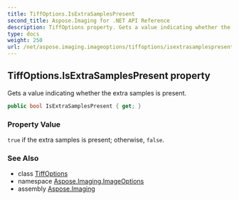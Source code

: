 ```yaml
---
title: TiffOptions.IsExtraSamplesPresent
second_title: Aspose.Imaging for .NET API Reference
description: TiffOptions property. Gets a value indicating whether the extra samples is present
type: docs
weight: 250
url: /net/aspose.imaging.imageoptions/tiffoptions/isextrasamplespresent/
---
```

## TiffOptions.IsExtraSamplesPresent property

Gets a value indicating whether the extra samples is present.

```csharp
public bool IsExtraSamplesPresent { get; }
```

### Property Value

`true` if the extra samples is present; otherwise, `false`.

### See Also

* class [TiffOptions](../)
* namespace [Aspose.Imaging.ImageOptions](../../tiffoptions/)
* assembly [Aspose.Imaging](../../../)


